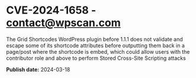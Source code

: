 # CVE-2024-1658 - contact@wpscan.com

The Grid Shortcodes WordPress plugin before 1.1.1 does not validate and escape some of its shortcode attributes before outputting them back in a page/post where the shortcode is embed, which could allow users with the contributor role and above to perform Stored Cross-Site Scripting attacks

**Publish date:** 2024-03-18

